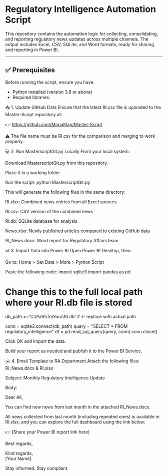 # Regulatory Intelligence Automation Script

This repository contains the automation logic for collecting, consolidating, and reporting regulatory news updates across multiple channels. The output includes Excel, CSV, SQLite, and Word formats, ready for sharing and reporting in Power BI.

---

## ✅ Prerequisites

Before running the script, ensure you have:

- Python installed (version 3.8 or above)
- Required libraries:

📥 1. Update GitHub Data
Ensure that the latest RI.csv file is uploaded to the Master-Script repository at:

👉 https://github.com/MariaKlap/Master-Script

⚠️ The file name must be RI.csv for the comparison and merging to work properly.

💻 2. Run MasterscriptGit.py Locally
From your local system:

Download MasterscriptGit.py from this repository.

Place it in a working folder.

Run the script:
python MasterscriptGit.py

This will generate the following files in the same directory:

RI.xlsx: Combined news entries from all Excel sources

RI.csv: CSV version of the combined news

RI.db: SQLite database for analysis

News.xlsx: Newly published articles compared to existing GitHub data

RI_News.docx: Word report for Regulatory Affairs team

📊 3. Import Data into Power BI
Open Power BI Desktop, then:

Go to: Home > Get Data > More > Python Script

Paste the following code:
import sqlite3
import pandas as pd

# Change this to the full local path where your RI.db file is stored
db_path = r'C:\Path\To\Your\RI.db'  # ← replace with actual path

conn = sqlite3.connect(db_path)
query = "SELECT * FROM regulatory_intelligence"
df = pd.read_sql_query(query, conn)
conn.close()

Click OK and import the data.

Build your report as needed and publish it to the Power BI Service.

✉️ 4. Email Template to RA Department
Attach the following files: RI_News.docx & RI.xlsx

Subject: Monthly Regulatory Intelligence Update

Body:

Dear All,

You can find new news from last month in the attached RI_News.docx.

All news collected from last month (including repeated ones) is available in RI.xlsx, and you can explore the full dashboard using the link below:

👉 [Share your Power BI report link here]

Best regards,

Kind regards,  
[Your Name]

Stay informed. Stay compliant.

